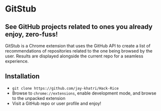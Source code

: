 # GitStub
## See GitHub projects related to ones you already enjoy, zero-fuss!

GitStub is a Chrome extension that uses the GitHub API to create a list of recommendations of repositories related to the one being browsed by the user. Results are displayed alongside the current repo for a seamless experience.

## Installation

- ```git clone https://github.com/jay-khatri/Hack-Rice```
- Browse to `chrome://extensions`, enable development mode, and browse to the unpacked extension
- Visit a GitHub repo or user profile and enjoy!
